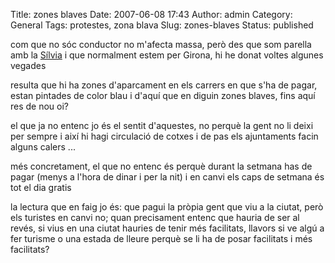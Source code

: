 Title: zones blaves
Date: 2007-06-08 17:43
Author: admin
Category: General
Tags: protestes, zona blava
Slug: zones-blaves
Status: published

com que no sóc conductor no m'afecta massa, però des que som parella amb la <a href="http://silvia.badall.net" target="_blank" rel="noopener">Sílvia</a> i que normalment estem per Girona, hi he donat voltes algunes vegades

resulta que hi ha zones d'aparcament en els carrers en que s'ha de pagar, estan pintades de color blau i d'aquí que en diguin zones blaves, fins aquí res de nou oi?

el que ja no entenc jo és el sentit d'aquestes, no perquè la gent no li deixi per sempre i així hi hagi circulació de cotxes i de pas els ajuntaments facin alguns calers ...

més concretament, el que no entenc és perquè durant la setmana has de pagar (menys a l'hora de dinar i per la nit) i en canvi els caps de setmana és tot el dia gratis

la lectura que en faig jo és: que pagui la pròpia gent que viu a la ciutat, però els turistes en canvi no; quan precisament entenc que hauria de ser al revés, si vius en una ciutat hauries de tenir més facilitats, llavors si ve algú a fer turisme o una estada de lleure perquè se li ha de posar facilitats i més facilitats?
